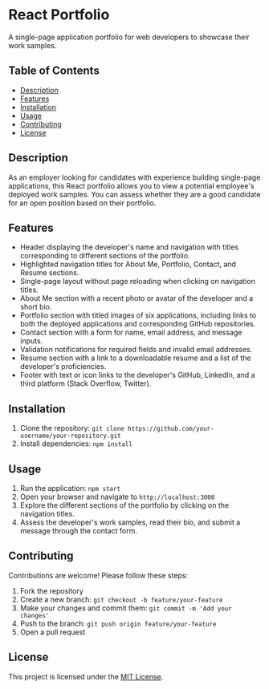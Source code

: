 # React Portfolio

A single-page application portfolio for web developers to showcase their work samples.

## Table of Contents

- [Description](#description)
- [Features](#features)
- [Installation](#installation)
- [Usage](#usage)
- [Contributing](#contributing)
- [License](#license)

## Description

As an employer looking for candidates with experience building single-page applications, this React portfolio allows you to view a potential employee's deployed work samples. You can assess whether they are a good candidate for an open position based on their portfolio.

## Features

- Header displaying the developer's name and navigation with titles corresponding to different sections of the portfolio.
- Highlighted navigation titles for About Me, Portfolio, Contact, and Resume sections.
- Single-page layout without page reloading when clicking on navigation titles.
- About Me section with a recent photo or avatar of the developer and a short bio.
- Portfolio section with titled images of six applications, including links to both the deployed applications and corresponding GitHub repositories.
- Contact section with a form for name, email address, and message inputs.
- Validation notifications for required fields and invalid email addresses.
- Resume section with a link to a downloadable resume and a list of the developer's proficiencies.
- Footer with text or icon links to the developer's GitHub, LinkedIn, and a third platform (Stack Overflow, Twitter).

## Installation

1. Clone the repository: `git clone https://github.com/your-username/your-repository.git`
2. Install dependencies: `npm install`

## Usage

1. Run the application: `npm start`
2. Open your browser and navigate to `http://localhost:3000`
3. Explore the different sections of the portfolio by clicking on the navigation titles.
4. Assess the developer's work samples, read their bio, and submit a message through the contact form.

## Contributing

Contributions are welcome! Please follow these steps:

1. Fork the repository
2. Create a new branch: `git checkout -b feature/your-feature`
3. Make your changes and commit them: `git commit -m 'Add your changes'`
4. Push to the branch: `git push origin feature/your-feature`
5. Open a pull request

## License

This project is licensed under the [MIT License](LICENSE).
